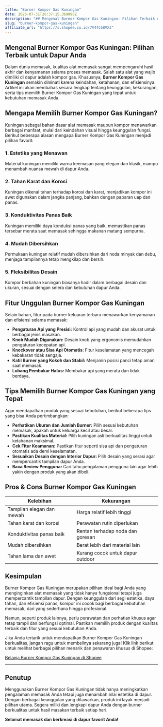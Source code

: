 ```yaml
---
title: "Burner Kompor Gas Kuningan"
date: 2025-07-31T20:37:15.369098Z
description: "## Mengenal Burner Kompor Gas Kuningan: Pilihan Terbaik untuk Dapur Anda..."
slug: "burner-kompor-gas-kuningan"
affiliate_url: "https://s.shopee.co.id/7V44C68VX2"
---
```

## Mengenal Burner Kompor Gas Kuningan: Pilihan Terbaik untuk Dapur Anda

Dalam dunia memasak, kualitas alat memasak sangat mempengaruhi hasil akhir dan kenyamanan selama proses memasak. Salah satu alat yang wajib dimiliki di dapur adalah kompor gas. Khususnya, **Burner Kompor Gas Kuningan** semakin diminati karena keindahan, ketahanan, dan efisiensinya. Artikel ini akan membahas secara lengkap tentang keunggulan, kekurangan, serta tips memilih Burner Kompor Gas Kuningan yang tepat untuk kebutuhan memasak Anda.

## Mengapa Memilih Burner Kompor Gas Kuningan?

Kuningan sebagai bahan dasar alat memasak maupun kompor menawarkan berbagai manfaat, mulai dari keindahan visual hingga keunggulan fungsi. Berikut beberapa alasan mengapa Burner Kompor Gas Kuningan menjadi pilihan favorit:

### 1. Estetika yang Menawan
Material kuningan memiliki warna keemasan yang elegan dan klasik, mampu menambah nuansa mewah di dapur Anda.

### 2. Tahan Karat dan Korosi
Kuningan dikenal tahan terhadap korosi dan karat, menjadikan kompor ini awet digunakan dalam jangka panjang, bahkan dengan paparan uap dan panas.

### 3. Konduktivitas Panas Baik
Kuningan memiliki daya konduksi panas yang baik, memastikan panas tersebar merata saat memasak sehingga makanan matang sempurna.

### 4. Mudah Dibersihkan
Permukaan kuningan relatif mudah dibersihkan dari noda minyak dan debu, menjaga tampilannya tetap mengkilap dan bersih.

### 5. Fleksibilitas Desain
Kompor berbahan kuningan biasanya hadir dalam berbagai desain dan ukuran, sesuai dengan selera dan kebutuhan dapur Anda.

## Fitur Unggulan Burner Kompor Gas Kuningan

Selain bahan, fitur pada burner keluaran terbaru menawarkan kenyamanan dan efisiensi selama memasak:

- **Pengaturan Api yang Presisi:** Kontrol api yang mudah dan akurat untuk berbagai jenis masakan.
- **Knob Mudah Digunakan:** Desain knob yang ergonomis memudahkan pengaturan kecepatan api.
- **Knockover atau Sisa Api Otomatis:** Fitur keselamatan yang mencegah kebakaran tidak sengaja.
- **Katil Burner yang Kokoh dan Stabil:** Menjamin posisi panci tetap aman saat memasak.
- **Lubang Pembakar Halus:** Membakar api yang merata dan tidak berdaya.

## Tips Memilih Burner Kompor Gas Kuningan yang Tepat

Agar mendapatkan produk yang sesuai kebutuhan, berikut beberapa tips yang bisa Anda pertimbangkan:

- **Perhatikan Ukuran dan Jumlah Burner:** Pilih sesuai kebutuhan memasak, apakah untuk keluarga kecil atau besar.
- **Pastikan Kualitas Material:** Pilih kuningan asli berkualitas tinggi untuk ketahanan maksimal.
- **Cek Fitur Keamanan:** Pastikan fitur seperti sisa api dan pengaturan otomatis ada demi keselamatan.
- **Sesuaikan Desain dengan Interior Dapur:** Pilih desain yang serasi agar mempercantik tampilan dapur Anda.
- **Baca Review Pengguna:** Cari tahu pengalaman pengguna lain agar lebih yakin dengan produk yang akan dibeli.

## Pros & Cons Burner Kompor Gas Kuningan

| Kelebihan                          | Kekurangan                        |
|-----------------------------------|-----------------------------------|
| Tampilan elegan dan mewah        | Harga relatif lebih tinggi       |
| Tahan karat dan korosi           | Perawatan rutin diperlukan      |
| Konduktivitas panas baik         | Rentan terhadap noda dan goresan |
| Mudah dibersihkan                | Berat lebih dari material lain  |
| Tahan lama dan awet              | Kurang cocok untuk dapur outdoor |

## Kesimpulan

Burner Kompor Gas Kuningan merupakan pilihan ideal bagi Anda yang menginginkan alat memasak yang tidak hanya fungsional tetapi juga mempercantik tampilan dapur. Dengan keunggulan dari segi estetika, daya tahan, dan efisiensi panas, kompor ini cocok bagi berbagai kebutuhan memasak, dari yang sederhana hingga profesional.

Namun, seperti produk lainnya, perlu perawatan dan perhatian khusus agar tetap tampil dan berfungsi optimal. Pastikan memilih produk dengan kualitas terbaik dan fitur yang sesuai kebutuhan Anda.

Jika Anda tertarik untuk mendapatkan Burner Kompor Gas Kuningan berkualitas, jangan ragu untuk membelinya sekarang juga! Klik link berikut untuk melihat berbagai pilihan menarik dan penawaran khusus di Shopee:

[Belanja Burner Kompor Gas Kuningan di Shopee](https://s.shopee.co.id/7V44C68VX2)

---

## Penutup

Menggunakan Burner Kompor Gas Kuningan tidak hanya meningkatkan pengalaman memasak Anda tetapi juga menambah nilai estetika di dapur. Dengan berbagai keunggulan yang ditawarkan, produk ini layak menjadi pilihan utama. Segera miliki dan lengkapi dapur Anda dengan burner berkualitas untuk hasil masakan terbaik setiap hari.

**Selamat memasak dan berkreasi di dapur favorit Anda!**